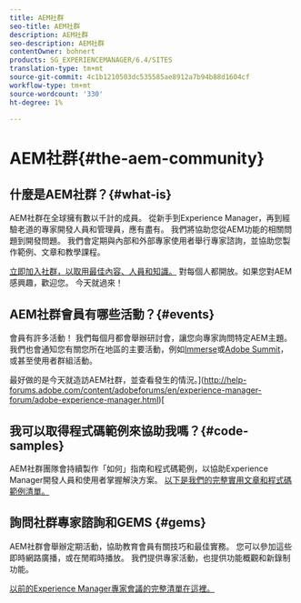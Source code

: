 ```yaml
---
title: AEM社群
seo-title: AEM社群
description: AEM社群
seo-description: AEM社群
contentOwner: bohnert
products: SG_EXPERIENCEMANAGER/6.4/SITES
translation-type: tm+mt
source-git-commit: 4c1b1210503dc535585ae8912a7b94b88d1604cf
workflow-type: tm+mt
source-wordcount: '330'
ht-degree: 1%

---
```



# AEM社群{#the-aem-community}

## 什麼是AEM社群？{#what-is}

AEM社群在全球擁有數以千計的成員。 從新手到Experience Manager，再到經驗老道的專家開發人員和管理員，應有盡有。  我們將協助您從AEM功能的相關問題到開發問題。 我們會定期與內部和外部專家使用者舉行專家諮詢，並協助您製作範例、文章和教學課程。

[立即加入社群，以取用最佳內容、人員和知識。](https://forums.adobe.com/community/experience-cloud/marketing-cloud/experience-manager) 對每個人都開放。如果您對AEM感興趣，歡迎您。 今天就過來！

## AEM社群會員有哪些活動？{#events}

會員有許多活動！ 我們每個月都會舉辦研討會，讓您向專家詢問特定AEM主題。 我們也會通知您有關您所在地區的主要活動，例如[Immerse](http://help-forums.adobe.com/content/adobeforums/en/experience-manager-forum/adobe-experience-manager.topic.html/forum__fb7p-the_immerseagendai.html)或[Adobe Summit](http://summit.adobe.com/na/?promoid=6JMR7JQY&amp;mv=other)，或甚至使用者群組活動。

最好做的是今天就造訪AEM社群，並查看發生的情況。](http://help-forums.adobe.com/content/adobeforums/en/experience-manager-forum/adobe-experience-manager.html)[

## 我可以取得程式碼範例來協助我嗎？{#code-samples}

AEM社群團隊會持續製作「如何」指南和程式碼範例，以協助Experience Manager開發人員和使用者掌握解決方案。 [以下是我們的完整實用文章和程式碼範例清單。](https://helpx.adobe.com/experience-manager/topics/how-to.html)

## 詢問社群專家諮詢和GEMS {#gems}

AEM社群會舉辦定期活動，協助教育會員有關技巧和最佳實務。 您可以參加這些即時網路廣播，或在閒暇時播放。 我們提供專家活動，也提供功能概觀和新錄制功能。

[以前的Experience Manager專家會議的完整清單在這裡。](https://helpx.adobe.com/experience-manager/kt/eseminars/ask-the-expert/atace-index.html)
